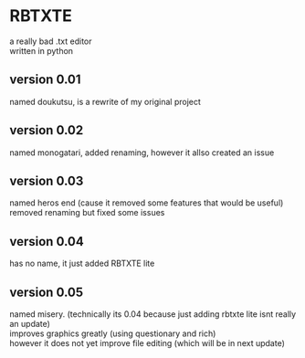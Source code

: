 # RBTXTE
a really bad .txt editor  
written in python    
## version 0.01 
named doukutsu, is a rewrite of my original project 
## version 0.02
named monogatari, added renaming, however it allso created an issue
## version 0.03
named heros end (cause it removed some features that would be useful) removed renaming but fixed some issues
## version 0.04
has no name, it just added RBTXTE lite  
## version 0.05
named misery. (technically its 0.04 because just adding rbtxte lite isnt really an update)  
improves graphics greatly (using questionary and rich)  
however it does not yet improve file editing (which will be in next update)
